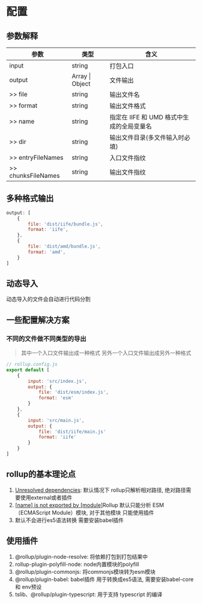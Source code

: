 # 配置

## 参数解释

| 参数 |类型|含义|
|---|---|---|
|input|string|打包入口|
|output|Array \| Object|文件输出|
|>> file|string|输出文件名
|>> format|string|输出文件格式
|>> name| string | 指定在 IIFE 和 UMD 格式中生成的全局变量名|
|>> dir|string|输出文件目录(多文件输入时必填)|
|>> entryFileNames|string|入口文件指纹|
|>> chunksFileNames|string|输出文件指纹|


## 多种格式输出
```js
output: [
	{
		file: 'dist/iife/bundle.js',
		format: 'iife',
	},
	{
		file: 'dist/amd/bundle.js',
		format: 'amd',
	}
]
```

## 动态导入

动态导入的文件会自动进行代码分割

## 一些配置解决方案

### 不同的文件做不同类型的导出
> 其中一个入口文件输出成一种格式 另外一个入口文件输出成另外一种格式
```js
// rollup.config.js
export default [
	{
		input: 'src/index.js',
		output: {
			file: 'dist/esm/index.js',
			format: 'esm'
		}
	},
	{
		input: 'src/main.js',
		output: {
			file: 'dist/iife/main.js'
			format: 'iife'
		}
	}
]
```

## rollup的基本理论点
1. [Unresolved dependencies](https://cn.rollupjs.org/troubleshooting/#warning-treating-module-as-external-dependency): 默认情况下 rollup只解析相对路径, 绝对路径需要使用external或者插件
2. [[name] is not exported by [module]](https://cn.rollupjs.org/troubleshooting/#error-name-is-not-exported-by-module)Rollup 默认只能分析 ESM（ECMAScript Module）模块, 对于其他模块 只能使用插件
3. 默认不会进行es5语法转换 需要安装babel插件

## 使用插件
1. @rollup/plugin-node-resolve: 将依赖打包到打包结果中
2. rollup-plugin-polyfill-node: node内置模块的polyfill
3. @rollup/plugin-commonjs: 将commonjs模块转为esm模块
4. @rollup/plugin-babel: babel插件 用于转换成es5语法, 需要安装babel-core 和 env预设
5. tslib、@rollup/plugin-typescript: 用于支持 typescript 的编译

